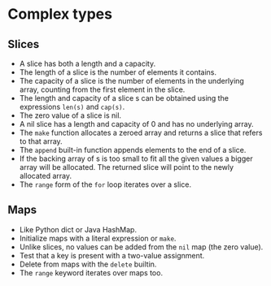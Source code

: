 # Complex types

## Slices

- A slice has both a length and a capacity.
- The length of a slice is the number of elements it contains.
- The capacity of a slice is the number of elements in the underlying array, counting from the first element in the slice.
- The length and capacity of a slice s can be obtained using the expressions `len(s)` and `cap(s)`.
- The zero value of a slice is nil.
- A nil slice has a length and capacity of 0 and has no underlying array. 
- The `make` function allocates a zeroed array and returns a slice that refers to that array.
- The `append` built-in function appends elements to the end of a slice. 
- If the backing array of s is too small to fit all the given values a bigger array will be allocated. The returned slice will point to the newly allocated array.
- The `range` form of the `for` loop iterates over a slice.

## Maps

- Like Python dict or Java HashMap.
- Initialize maps with a literal expression or `make`.
- Unlike slices, no values can be added from the `nil` map (the zero value).
- Test that a key is present with a two-value assignment.
- Delete from maps with the `delete` builtin.
- The `range` keyword iterates over maps too.
